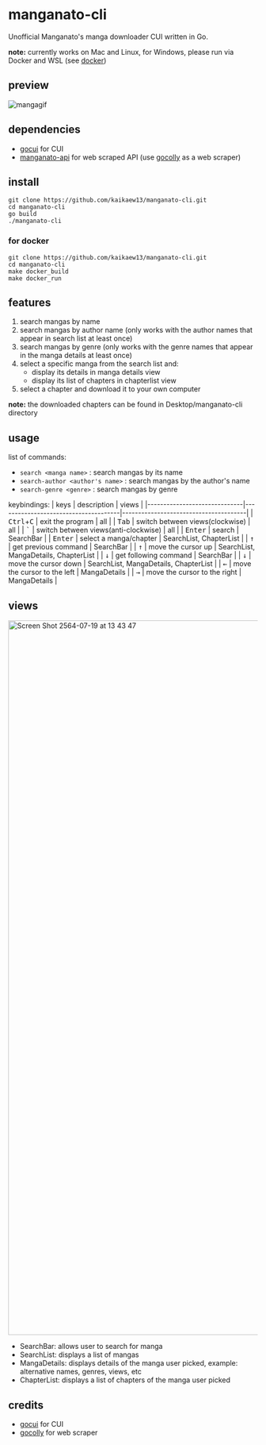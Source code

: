 # manganato-cli

Unofficial Manganato's manga downloader CUI written in Go.

**note:** currently works on Mac and Linux, for Windows, please run via Docker and WSL (see [docker](#for-docker))

## preview

![mangagif](https://user-images.githubusercontent.com/77256757/126114177-2c9fbbff-6804-4d9c-a350-e5512eea2240.gif)

## dependencies

- [gocui](https://github.com/jroimartin/gocui) for CUI
- [manganato-api](https://github.com/kaikaew13/manganato-api) for web scraped API (use [gocolly](https://github.com/gocolly/colly) as a web scraper)

## install

```
git clone https://github.com/kaikaew13/manganato-cli.git
cd manganato-cli
go build
./manganato-cli
```

### for docker

```
git clone https://github.com/kaikaew13/manganato-cli.git
cd manganato-cli
make docker_build
make docker_run
```

## features

1. search mangas by name
2. search mangas by author name (only works with the author names that appear in search list at least once)
3. search mangas by genre (only works with the genre names that appear in the manga details at least once)
4. select a specific manga from the search list and:
   - display its details in manga details view
   - display its list of chapters in chapterlist view
5. select a chapter and download it to your own computer

**note:** the downloaded chapters can be found in Desktop/manganato-cli directory

## usage

list of commands:

- `search <manga name>` : search mangas by its name
- `search-author <author's name>` : search mangas by the author's name
- `search-genre <genre>` : search mangas by genre

keybindings:
| keys | description | views |
|------------------------------|--------------------------------------|---------------------------------------|
| <kbd>Ctrl</kbd>+<kbd>C</kbd> | exit the program | all |
| <kbd>Tab</kbd> | switch between views(clockwise) | all |
| <kbd>`</kbd> | switch between views(anti-clockwise) | all |
| <kbd>Enter</kbd> | search | SearchBar |
| <kbd>Enter</kbd> | select a manga/chapter | SearchList, ChapterList |
| <kbd>&uarr;</kbd> | get previous command | SearchBar |
| <kbd>&uarr;</kbd> | move the cursor up | SearchList, MangaDetails, ChapterList |
| <kbd>&darr;</kbd> | get following command | SearchBar |
| <kbd>&darr;</kbd> | move the cursor down | SearchList, MangaDetails, ChapterList |
| <kbd>&larr;</kbd> | move the cursor to the left | MangaDetails |
| <kbd>&rarr;</kbd> | move the cursor to the right | MangaDetails |

## views

<img width="1440" alt="Screen Shot 2564-07-19 at 13 43 47" src="https://user-images.githubusercontent.com/77256757/126114728-1aeb5fa8-33f6-4428-b756-417bca04cac4.png">

- SearchBar: allows user to search for manga
- SearchList: displays a list of mangas
- MangaDetails: displays details of the manga user picked, example: alternative names, genres, views, etc
- ChapterList: displays a list of chapters of the manga user picked

## credits

- [gocui](https://github.com/jroimartin/gocui) for CUI
- [gocolly](https://github.com/gocolly/colly) for web scraper
